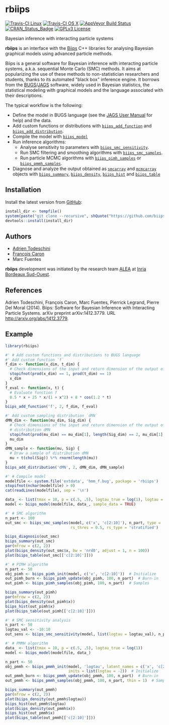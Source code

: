 rbiips
========
[![Travis-CI Linux](https://travis-matrix-badges.herokuapp.com/repos/biips/rbiips/branches/master/1)](https://travis-ci.org/biips/rbiips)
[![Travis-CI OS X](https://travis-matrix-badges.herokuapp.com/repos/biips/rbiips/branches/master/2)](https://travis-ci.org/biips/rbiips)
[![AppVeyor Build Status](https://ci.appveyor.com/api/projects/status/github/biips/rbiips?branch=master&svg=true)](https://ci.appveyor.com/project/biips/rbiips)
[![CRAN_Status_Badge](http://www.r-pkg.org/badges/version/rbiips)](https://cran.r-project.org/package=rbiips)
[![GPLv3 License](https://img.shields.io/badge/license-GPLv3-blue.svg)](https://www.gnu.org/licenses/gpl-3.0.html)

Bayesian inference with interacting particle systems

**rbiips** is an interface with the [Biips][Biips website] C++ libraries for analysing
Bayesian graphical models using advanced particle methods.

Biips is a general software for Bayesian inference with interacting particle
systems, a.k.a. sequential Monte Carlo (SMC) methods. It aims at popularizing
the use of these methods to non-statistician researchers and students, thanks
to its automated "black box" inference engine. It borrows from the
[BUGS](http://www.mrc-bsu.cam.ac.uk/software/bugs/)/[JAGS][JAGS website]
software, widely used in Bayesian statistics, the statistical
modeling with graphical models and the language associated with their
descriptions.

The typical workflow is the following:

- Define the model in BUGS language (see the [JAGS User Manual][JAGS User Manual]
  for help) and the data.
- Add custom functions or distributions with 
  [`biips_add_function`](https://biips.github.io/rbiips/reference/extend-bugs.html) and 
  [`biips_add_distribution`](https://biips.github.io/rbiips/reference/extend-bugs.html).
- Compile the model with [`biips_model`](https://biips.github.io/rbiips/reference/biips_model.html)
- Run inference algorithms:
    - Analyse sensitivity to parameters with 
      [`biips_smc_sensitivity`](https://biips.github.io/rbiips/reference/biips_smc_sensitivity.html).
    - Run SMC filtering and smoothing algorithms with 
      [`biips_smc_samples`](https://biips.github.io/rbiips/reference/biips_smc_samples.html).
    - Run particle MCMC algorithms with 
      [`biips_pimh_samples`](https://biips.github.io/rbiips/reference/pimh-object.html) or
      [`biips_pmmh_samples`](https://biips.github.io/rbiips/reference/pmmh-object.html).
- Diagnose and analyze the output obtained as 
  [`smcarray`](https://biips.github.io/rbiips/reference/smcarray-object.html) and 
  [`mcmcarray`](https://biips.github.io/rbiips/reference/mcmcarray-object.html) objects with 
  [`biips_summary`](https://biips.github.io/rbiips/reference/smcarray-object.html), 
  [`biips_density`](https://biips.github.io/rbiips/reference/smcarray-object.html),
  [`biips_hist`](https://biips.github.io/rbiips/reference/smcarray-object.html) and 
  [`biips_table`](https://biips.github.io/rbiips/reference/smcarray-object.html)

Installation
------------
Install the latest version from [GitHub](https://github.com/biips/rbiips):
```R
install_dir <- tempfile()
system(paste("git clone --recursive", shQuote("https://github.com/biips/rbiips.git"), shQuote(install_dir)))
devtools::install(install_dir)
```

Authors
----------

- [Adrien Todeschini](http://adrien.tspace.fr)
- [François Caron](http://www.stats.ox.ac.uk/~caron/)
- Marc Fuentes

**rbiips** development was initiated by the research team
[ALEA](http://alea.bordeaux.inria.fr) at
[Inria Bordeaux Sud-Ouest](http://www.inria.fr/en/centre/bordeaux).

References
-------------
Adrien Todeschini, François Caron, Marc Fuentes, Pierrick Legrand, Pierre Del Moral (2014). 
Biips: Software for Bayesian Inference with Interacting Particle Systems. 
arXiv preprint arXiv:1412.3779. 
URL <http://arxiv.org/abs/1412.3779>.

[Biips website]: https://biips.github.io
[JAGS website]: http://mcmc-jags.sourceforge.net/
[JAGS User Manual]: http://sourceforge.net/projects/mcmc-jags/files/Manuals/4.x/jags_user_manual.pdf/download

Example 
----------
```R
library(rbiips)

#' # Add custom functions and distributions to BUGS language
#' Add custom function `f`
f_dim <- function(x_dim, t_dim) {
  # Check dimensions of the input and return dimension of the output of function f
  stopifnot(prod(x_dim) == 1, prod(t_dim) == 1)
  x_dim
}
f_eval <- function(x, t) {
  # Evaluate function f
  0.5 * x + 25 * x/(1 + x^2) + 8 * cos(1.2 * t)
}
biips_add_function('f', 2, f_dim, f_eval)

#' Add custom sampling distribution `dMN`
dMN_dim <- function(mu_dim, Sig_dim) {
  # Check dimensions of the input and return dimension of the output of
  # distribution dMN
  stopifnot(prod(mu_dim) == mu_dim[1], length(Sig_dim) == 2, mu_dim[1] == Sig_dim)
  mu_dim
}
dMN_sample <- function(mu, Sig) {
  # Draw a sample of distribution dMN
  mu + t(chol(Sig)) %*% rnorm(length(mu))
}
biips_add_distribution('dMN', 2, dMN_dim, dMN_sample)

#' # Compile model
modelfile <- system.file('extdata', 'hmm_f.bug', package = 'rbiips')
stopifnot(nchar(modelfile) > 0)
cat(readLines(modelfile), sep = '\n')

data_ <- list(tmax = 10, p = c(.5, .5), logtau_true = log(1), logtau = log(1))
model <- biips_model(modelfile, data_, sample_data = TRUE)

#' # SMC algorithm
n_part <- 100
out_smc <- biips_smc_samples(model, c('x', 'c[2:10]'), n_part, type = 'fs',
                             rs_thres = 0.5, rs_type = 'stratified')

biips_diagnosis(out_smc)
biips_summary(out_smc)
par(mfrow = c(2, 2))
plot(biips_density(out_smc$x, bw = 'nrd0', adjust = 1, n = 100))
plot(biips_table(out_smc[['c[2:10]']]))

#' # PIMH algorithm
n_part <- 50
obj_pimh <- biips_pimh_init(model, c('x', 'c[2:10]'))  # Initialize
out_pimh_burn <- biips_pimh_update(obj_pimh, 100, n_part)  # Burn-in
out_pimh <- biips_pimh_samples(obj_pimh, 100, n_part)  # Samples

biips_summary(out_pimh)
par(mfrow = c(2, 2))
plot(biips_density(out_pimh$x))
biips_hist(out_pimh$x)
plot(biips_table(out_pimh[['c[2:10]']]))

#' # SMC sensitivity analysis
n_part <- 50
logtau_val <- -10:10
out_sens <- biips_smc_sensitivity(model, list(logtau = logtau_val), n_part)

#' # PMMH algorithm
data_ <- list(tmax = 10, p = c(.5, .5), logtau_true = log(1))
model <- biips_model(modelfile, data_)

n_part <- 50
obj_pmmh <- biips_pmmh_init(model, 'logtau', latent_names = c('x', 'c[2:10]'),
                            inits = list(logtau = -2))  # Initialize
out_pmmh_burn <- biips_pmmh_update(obj_pmmh, 100, n_part)  # Burn-in
out_pmmh <- biips_pmmh_samples(obj_pmmh, 100, n_part, thin = 1)  # Samples

biips_summary(out_pmmh)
par(mfrow = c(2, 2))
plot(biips_density(out_pmmh$logtau))
biips_hist(out_pmmh$logtau)
plot(biips_density(out_pmmh$x))
biips_hist(out_pmmh$x)
plot(biips_table(out_pmmh[['c[2:10]']]))
```

